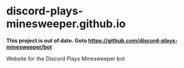 discord-plays-minesweeper.github.io
===================================

**This project is out of date. Goto https://github.com/discord-plays-minesweeper/bot**

Website for the Discord Plays Minesweeper bot
